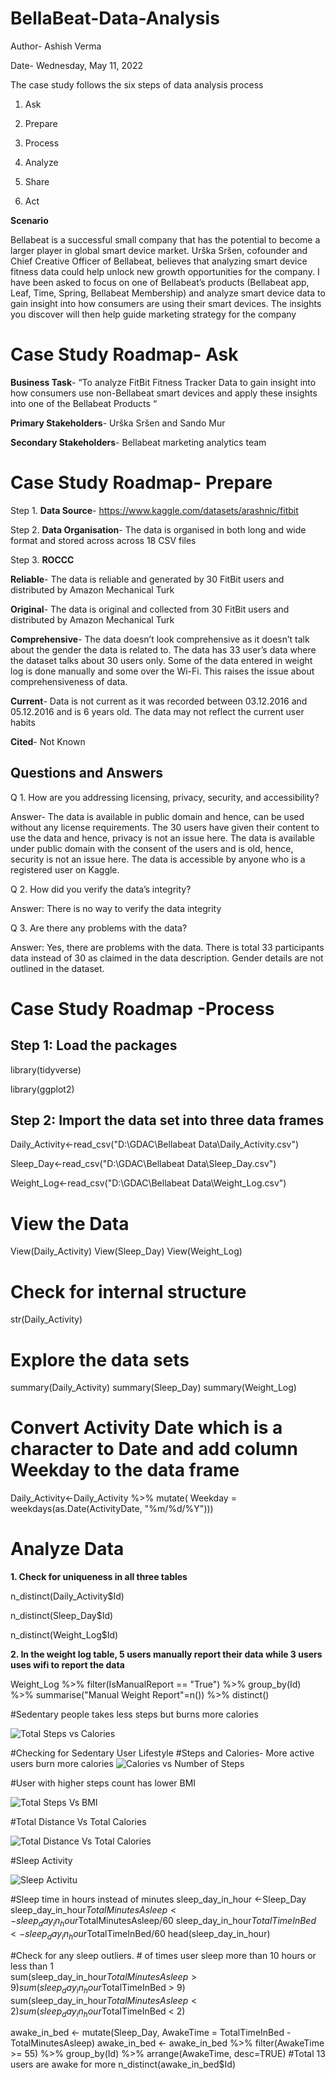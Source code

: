 # BellaBeat-Data-Analysis

Author- Ashish Verma

Date- Wednesday, May 11, 2022

The case study follows the six steps of data analysis process

1.	Ask

2.	Prepare

3.	Process

4.	Analyze

5.	Share

6.	Act

**Scenario**

Bellabeat is a successful small company that has the potential to become a larger player in global smart device market. Urška Sršen, cofounder and Chief Creative Officer of Bellabeat, believes that analyzing smart device fitness data could help unlock new growth opportunities for the company. I have been asked to focus on one of Bellabeat’s products (Bellabeat app, Leaf, Time, Spring, Bellabeat Membership) and analyze smart device data to gain insight into how consumers are using their smart devices. The insights you discover will then help guide marketing strategy for the company

# **Case Study Roadmap- Ask**

**Business Task**- “To analyze FitBit Fitness Tracker Data to gain insight into how consumers use non-Bellabeat smart devices and apply these insights into one of the Bellabeat Products “

**Primary Stakeholders**- Urška Sršen and Sando Mur

**Secondary Stakeholders**- Bellabeat marketing analytics team

# **Case Study Roadmap- Prepare**

Step 1.	**Data Source**- https://www.kaggle.com/datasets/arashnic/fitbit

Step 2.	**Data Organisation**- The data is organised in both long and wide format and stored across across 18 CSV files

Step 3.	**ROCCC** 

**Reliable**- The data is reliable and generated by 30 FitBit users and distributed by Amazon Mechanical Turk

**Original**- The data is original and collected from 30 FitBit users and distributed by Amazon Mechanical Turk

**Comprehensive**- The data doesn’t look comprehensive as it doesn’t talk about the gender the data is related to. The data has 33 user’s data where the dataset talks about 30 users only. Some of the data entered in weight log is done manually and some over the Wi-Fi. This raises the issue about comprehensiveness of data.

**Current**- Data is not current as it was recorded between 03.12.2016 and 05.12.2016 and is 6 years old. The data may not reflect the current user habits

**Cited**- Not Known

## Questions and Answers

Q 1.	How are you addressing licensing, privacy, security, and accessibility?

Answer- The data is available in public domain and hence, can be used without any license requirements.
The 30 users have given their content to use the data and hence, privacy is not an issue here.
The data is available under public domain with the consent of the users and is old, hence, security is not an issue here.
The data is accessible by anyone who is a registered user on Kaggle.

Q 2.	How did you verify the data’s integrity?

Answer: There is no way to verify the data integrity

Q 3.	Are there any problems with the data?

Answer: Yes, there are problems with the data. There is total 33 participants data instead of 30 as claimed in the data description. Gender details are not outlined in the dataset.

#  Case Study Roadmap -Process


## Step 1: Load the packages

library(tidyverse)

library(ggplot2) 

## Step 2: Import the data set into three data frames
Daily_Activity<-read_csv("D:\\GDAC\\Bellabeat Data\\Daily_Activity.csv")

Sleep_Day<-read_csv("D:\\GDAC\\Bellabeat Data\\Sleep_Day.csv")

Weight_Log<-read_csv("D:\\GDAC\\Bellabeat Data\\Weight_Log.csv")


# View the Data
View(Daily_Activity)
View(Sleep_Day)
View(Weight_Log)

# Check for internal structure
str(Daily_Activity)

# Explore the data sets
summary(Daily_Activity)
summary(Sleep_Day)
summary(Weight_Log)

# Convert Activity Date which is a character to Date and add column Weekday to the data frame
Daily_Activity<-Daily_Activity %>%
  mutate( Weekday = weekdays(as.Date(ActivityDate, "%m/%d/%Y")))
  
# Analyze Data
**1. Check for uniqueness in all three tables**

n_distinct(Daily_Activity$Id)

n_distinct(Sleep_Day$Id)

n_distinct(Weight_Log$Id)

**2. In the weight log table, 5 users manually report their data while 3 users uses wifi to report the data**

Weight_Log %>% 
  filter(IsManualReport == "True") %>% 
  group_by(Id) %>% 
  summarise("Manual Weight Report"=n()) %>%
  distinct()

#Sedentary people takes less steps but burns more calories

![Total Steps vs Calories](https://user-images.githubusercontent.com/40716332/173922698-b6473c44-73e7-4a3f-9e7a-f301b470d3e1.png)


#Checking for Sedentary User Lifestyle
#Steps and Calories- More active users burn more calories
![Calories vs Number of Steps](https://user-images.githubusercontent.com/40716332/173922724-795e5652-c8f4-4a1d-a2b1-01d8868fd03b.png)


#User with higher steps count has lower BMI

![Total Steps Vs BMI](https://user-images.githubusercontent.com/40716332/173923768-220cb4dc-ab81-4c24-8d4b-91b02d1aaa61.png)


#Total Distance Vs Total Calories

![Total Distance Vs Total Calories](https://user-images.githubusercontent.com/40716332/173923802-48825ef4-1b5e-473c-be57-04eab5f732ea.png)


#Sleep Activity

 ![Sleep Activitu](https://user-images.githubusercontent.com/40716332/173923864-c6deed4e-0579-441d-8212-f2904751e300.png)

  
#Sleep time in hours instead of minutes
sleep_day_in_hour <-Sleep_Day
sleep_day_in_hour$TotalMinutesAsleep <- sleep_day_in_hour$TotalMinutesAsleep/60
sleep_day_in_hour$TotalTimeInBed <- sleep_day_in_hour$TotalTimeInBed/60
head(sleep_day_in_hour)

#Check for any sleep outliers. # of times user sleep more than 10 hours or less than 1  
sum(sleep_day_in_hour$TotalMinutesAsleep > 9)
sum(sleep_day_in_hour$TotalTimeInBed > 9)
sum(sleep_day_in_hour$TotalMinutesAsleep < 2)
sum(sleep_day_in_hour$TotalTimeInBed < 2)

awake_in_bed <- mutate(Sleep_Day, AwakeTime = TotalTimeInBed - TotalMinutesAsleep)
awake_in_bed <- awake_in_bed %>% 
  filter(AwakeTime >= 55) %>% 
  group_by(Id) %>% 
  arrange(AwakeTime, desc=TRUE) 
#Total 13 users are awake for more 
n_distinct(awake_in_bed$Id)

